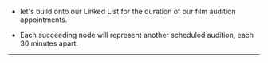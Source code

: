 - let's build onto our Linked List for the duration of our film audition appointments. 

- Each succeeding node will represent another scheduled audition, each 30 minutes apart.


-------------------------------------------------

[for speaker]: <> (Now that we have intialized our Linked List with a head node, we will continue to build onto our Linked List for the duration of our film audition appointments.) 